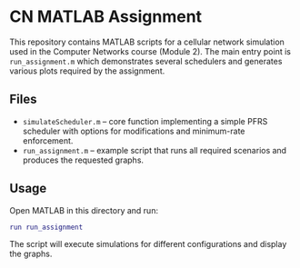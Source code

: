 # CN MATLAB Assignment

This repository contains MATLAB scripts for a cellular network simulation used in the Computer Networks course (Module 2). The main entry point is `run_assignment.m` which demonstrates several schedulers and generates various plots required by the assignment.

## Files

- `simulateScheduler.m` – core function implementing a simple PFRS scheduler with options for modifications and minimum-rate enforcement.
- `run_assignment.m` – example script that runs all required scenarios and produces the requested graphs.

## Usage

Open MATLAB in this directory and run:

```matlab
run run_assignment
```

The script will execute simulations for different configurations and display the graphs.
